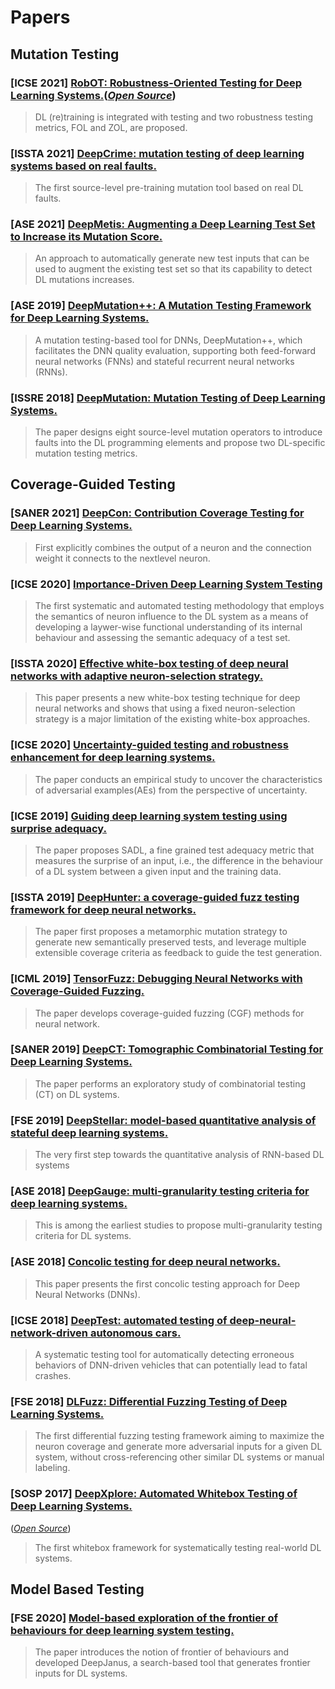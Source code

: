 # Papers
## Mutation Testing
### [**ICSE 2021**] [RobOT: Robustness-Oriented Testing for Deep Learning Systems.](https://arxiv.org/pdf/2102.05913.pdf)([*Open Source*](https://github.com/SmallkeyChen/RobOT))
> DL (re)training is integrated with testing and two robustness testing metrics, FOL and ZOL, are proposed.

### [**ISSTA 2021**] [DeepCrime: mutation testing of deep learning systems based on real faults.](https://dl.acm.org/doi/10.1145/3460319.3464825)
> The first source-level pre-training mutation tool based on real DL faults.

### [**ASE 2021**] [DeepMetis: Augmenting a Deep Learning Test Set to Increase its Mutation Score.](https://arxiv.org/abs/2109.07514)
>An approach to automatically generate new test inputs that can be used to augment the existing test set so that its capability to detect DL mutations increases.

### [**ASE 2019**] [DeepMutation++: A Mutation Testing Framework for Deep Learning Systems. ](https://dl.acm.org/doi/pdf/10.1109/ASE.2019.00126)
>A mutation testing-based tool for DNNs, DeepMutation++, which facilitates the DNN quality evaluation, supporting both feed-forward neural networks (FNNs) and stateful recurrent neural networks (RNNs).

### [**ISSRE 2018**] [DeepMutation: Mutation Testing of Deep Learning Systems.](https://arxiv.org/pdf/1805.05206.pdf)
>The paper designs eight source-level mutation operators to introduce faults into the DL programming elements and propose two DL-specific mutation testing metrics.

## Coverage-Guided Testing
### [**SANER 2021**] [DeepCon: Contribution Coverage Testing for Deep Learning Systems.](https://www.researchgate.net/publication351501735_DeepCon_Contribution_Coverage_Testing_for_Deep_Learning_Systems)
>First explicitly combines the output of a neuron and the connection weight it connects to the nextlevel neuron.

### [**ICSE 2020**] [Importance-Driven Deep Learning System Testing](https://arxiv.org/pdf/2002.03433.pdf)
>The first systematic and automated testing methodology that employs the semantics of neuron influence to the DL system as a means of developing a laywer-wise functional understanding of its internal behaviour and assessing the semantic adequacy of a test set.

### [**ISSTA 2020**] [Effective white-box testing of deep neural networks with adaptive neuron-selection strategy.](https://dl.acm.org/doi/pdf/10.1145/3395363.3397346?casa_token=RZ5-zSG7tOsAAAAA:gG0PhgfkLMTCAAf1AEDQVgELqNZXCNMYPZ-bKWu61fLCVxFUsGUWMyDEAEONYAENzNhnXQmbYeeQyJ4)
>This paper presents a new white-box testing technique for deep neural networks and shows that using a fixed neuron-selection strategy is a major limitation of the existing white-box approaches.

### [**ICSE 2020**] [Uncertainty-guided testing and robustness enhancement for deep learning systems. ](https://dl.acm.org/doi/pdf/10.1145/3377812.3382160?casa_token=aZMrhNOESSgAAAAA:-Ns-ulCiF_e8SCENNcvXRySgafCemKlX87A0_zbwEN7ag8UoFJ0OoyKTL5T3_47Lqw2J6CW17bE7_hw)
>The paper conducts an empirical study to uncover the characteristics of adversarial examples(AEs) from the perspective of uncertainty. 

### [**ICSE 2019**] [Guiding deep learning system testing using surprise adequacy. ](https://arxiv.org/pdf/1808.08444.pdf)
>The paper proposes SADL, a fine grained test adequacy metric that measures the surprise of an input, i.e., the difference in the behaviour of a DL system between a given input and the training data. 

### [**ISSTA 2019**] [DeepHunter: a coverage-guided fuzz testing framework for deep neural networks. ](https://experts.illinois.edu/en/publications/deephunter-a-coverage-guided-fuzz-testing-framework-for-deep-neur)
>The paper first proposes a metamorphic mutation strategy to generate new semantically preserved tests, and leverage multiple extensible coverage criteria as feedback to guide the test generation.

### [**ICML 2019**] [TensorFuzz: Debugging Neural Networks with Coverage-Guided Fuzzing. ](http://proceedings.mlr.press/v97/odena19a/odena19a.pdf)
>The paper develops coverage-guided fuzzing (CGF) methods for neural network.

### [**SANER 2019**] [DeepCT: Tomographic Combinatorial Testing for Deep Learning Systems.](http://stap.ait.kyushu-u.ac.jp/~zhao/pub/pdf/saner2019.pdf)
>The paper performs an exploratory study of combinatorial testing (CT) on DL systems.

###  [**FSE 2019**] [DeepStellar: model-based quantitative analysis of stateful deep learning systems.](https://dl.acm.org/doi/10.1145/3338906.3338954)
>The very first step towards the quantitative analysis of RNN-based DL systems

###  [**ASE 2018**] [DeepGauge: multi-granularity testing criteria for deep learning systems.](https://arxiv.org/pdf/1803.07519.pdf)
>This is among the earliest studies to propose multi-granularity testing criteria for DL systems. 

###  [**ASE 2018**] [Concolic testing for deep neural networks.](https://dl.acm.org/doi/pdf/10.1145/3238147.3238172?casa_token=cr27tkWst80AAAAA:elNXdvTosrndr_2reBIBLhHUEQKM38i9m5kz1cvHJ_3GxPvBLnccmv_WNKhFiJBsaVtlX3jW4QpjtFc)
>This paper presents the first concolic testing approach for Deep Neural Networks (DNNs).

###  [**ICSE 2018**] [DeepTest: automated testing of deep-neural-network-driven autonomous cars.](https://dl.acm.org/doi/pdf/10.1145/3180155.3180220)
>A systematic testing tool for automatically detecting erroneous behaviors of DNN-driven vehicles that can potentially lead to fatal crashes. 

###  [**FSE 2018**] [DLFuzz: Differential Fuzzing Testing of Deep Learning Systems.](https://arxiv.org/pdf/1808.09413.pdf)
>The first differential fuzzing testing framework aiming to maximize the neuron coverage and generate more adversarial inputs for a given DL system, without cross-referencing other similar DL systems or manual labeling.

###  [**SOSP 2017**] [DeepXplore: Automated Whitebox Testing of Deep Learning Systems.](https://arxiv.org/pdf/1705.06640.pdf)
([*Open Source*](https://github.com/peikexin9/deepxplore))
> The first whitebox framework for systematically testing real-world DL systems. 


## Model Based Testing
###  [**FSE 2020**] [Model-based exploration of the frontier of behaviours for deep learning system testing.]([file:///Users/lxx/Desktop/DeepJanus.pdf](https://dl.acm.org/doi/pdf/10.1145/3368089.3409730?casa_token=WXdcH1L2TTcAAAAA:cV_o25QtKW01Q85_U7ZGnlDjvhOzZwdVcL06rz9TfQ-dmZ4LAC7_x6YDR8A8sGf6IEQ3CdyDLHf7x5A))
> The paper introduces the notion of frontier of behaviours and developed DeepJanus, a search-based tool that generates frontier inputs for DL systems.